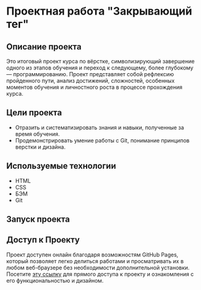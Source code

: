 # Проектная работа "Закрывающий тег"

## Описание проекта

Это итоговый проект курса по вёрстке, символизирующий завершение одного из этапов обучения и переход к следующему, более глубокому — программированию. Проект представляет собой рефлексию пройденного пути, анализ достижений, сложностей, особенных моментов обучения и личностного роста в процессе прохождения курса.

## Цели проекта

- Отразить и систематизировать знания и навыки, полученные за время обучения.
- Продемонстрировать умение работы с Git, понимание принципов верстки и дизайна.

## Используемые технологии

- HTML
- CSS
- БЭМ
- Git

## Запуск проекта

## Доступ к Проекту

Проект доступен онлайн благодаря возможностям GitHub Pages, который позволяет легко делиться работами и просматривать их в любом веб-браузере без необходимости дополнительной установки. Посетите [эту ссылку](https://khuranidara.github.io/zakrivayuschiy-teg-f/) для прямого доступа к проекту и ознакомления с его функциональностью и дизайном.
